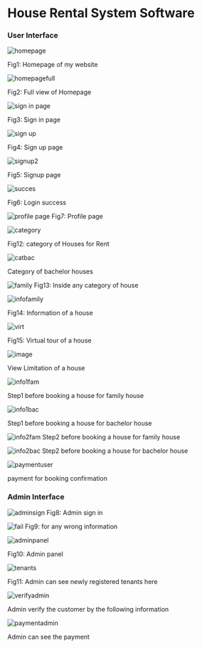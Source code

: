 # House Rental System Software 

### User Interface 

![homepage](https://github.com/C191068/Ali_House_Rental_Sytem/assets/89090776/9746dd06-6038-47e0-9acf-8e1c8b5e8db6)

Fig1: Homepage of my website

![homepagefull](https://github.com/C191068/Ali_House_Rental_Sytem/assets/89090776/77972164-2dcc-4314-810f-d19ea469269f)

Fig2: Full view of Homepage


![sign in page](https://github.com/C191068/Ali_House_Rental_Sytem/assets/89090776/6fcd54c9-beb1-424d-9552-a8f7112427ce)

Fig3: Sign in page

![sign up](https://github.com/C191068/Ali_House_Rental_Sytem/assets/89090776/26d01f37-2fd6-47c6-8895-b1ef98002e7d)

Fig4: Sign up page

![signup2](https://github.com/C191068/Ali_House_Rental_Sytem/assets/89090776/f71122bd-85aa-4dc7-898b-339959b34c03)

Fig5: Signup page


![succes](https://github.com/C191068/Ali_House_Rental_Sytem/assets/89090776/e6f77d68-09d7-4b9c-a0da-ef01621f3a0f)

Fig6: Login success

![profile page](https://github.com/C191068/Ali_House_Rental_Sytem/assets/89090776/29d550ab-2fe3-4a71-bc09-ae9fa6180f70)
Fig7: Profile page



![category](https://github.com/C191068/Ali_House_Rental_Sytem/assets/89090776/a39a2e49-f121-4486-9865-f2f8b29c84a1)

Fig12: category of Houses for Rent 


![catbac](https://github.com/C191068/Ali_House_Rental_Sytem/assets/89090776/e87dca20-6c49-4684-8bee-321db35f026f)

 Category of bachelor houses


![family](https://github.com/C191068/Ali_House_Rental_Sytem/assets/89090776/f2ed19f2-1352-44b9-8cf3-96d2cd5e33f2)
Fig13: Inside any category of house 

![infofamily](https://github.com/C191068/Ali_House_Rental_Sytem/assets/89090776/17dcc6a8-87b9-40ec-8591-db220ac73f27)

Fig14: Information of a house 


![virt](https://github.com/C191068/Ali_House_Rental_Sytem/assets/89090776/a7683e3d-8417-42fd-a52d-f21a981bb8e6)

Fig15: Virtual tour of a house 


![image](https://github.com/C191068/Ali_House_Rental_Sytem/assets/89090776/ebbffb5c-7ca8-4e02-a1fe-1be9b4359ca7)

View Limitation of a house 


![info1fam](https://github.com/C191068/Ali_House_Rental_Sytem/assets/89090776/79af9046-6d56-4ddd-8600-e478de292e18)

Step1 before booking a house for family house <br>

![info1bac](https://github.com/C191068/Ali_House_Rental_Sytem/assets/89090776/05314959-b24b-4649-97af-8b1bab227016)

Step1 before booking a house for bachelor house <br>

![info2fam](https://github.com/C191068/Ali_House_Rental_Sytem/assets/89090776/29639020-91b6-4ea7-9191-8ed3072f3165)
Step2 before booking a house for family house <br>

![info2bac](https://github.com/C191068/Ali_House_Rental_Sytem/assets/89090776/29a9f573-8f50-4276-86ec-b44925f5de37)
Step2 before booking a house for bachelor house <br>

![paymentuser](https://github.com/C191068/Ali_House_Rental_Sytem/assets/89090776/8f47a5b9-c531-47c1-aa82-43117f90631d)

payment for booking confirmation <br>





### Admin Interface 


![adminsign](https://github.com/C191068/Ali_House_Rental_Sytem/assets/89090776/170eae5c-5f02-438c-8851-f90fd65ad26d)
Fig8: Admin sign in

![fail](https://github.com/C191068/Ali_House_Rental_Sytem/assets/89090776/ccfb627d-29a4-406d-b0ca-4a844cefef42)
Fig9: for any wrong information

![adminpanel](https://github.com/C191068/Ali_House_Rental_Sytem/assets/89090776/495b56f1-9fe3-4d0b-91d6-d614469660df)

Fig10: Admin panel

![tenants](https://github.com/C191068/Ali_House_Rental_Sytem/assets/89090776/a391ee2b-23a0-462b-aa1c-864e273bed42)

Fig11: Admin can see newly registered tenants here 

![verifyadmin](https://github.com/C191068/Ali_House_Rental_Sytem/assets/89090776/1a185cab-f205-4978-8a48-248844777825)

Admin verify the customer by the following information <br>

![paymentadmin](https://github.com/C191068/Ali_House_Rental_Sytem/assets/89090776/64159540-6e46-46cf-9da9-7be388fb4dad)

Admin can see the payment


